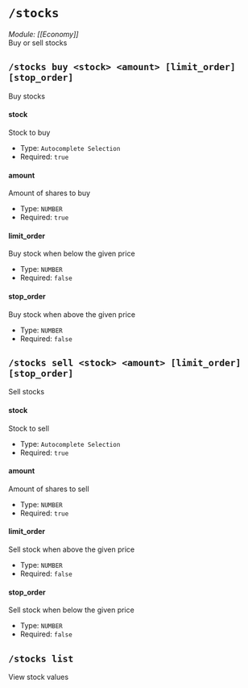 # `/stocks`
*Module: [[Economy]]*<br>
Buy or sell stocks
## `/stocks buy <stock> <amount> [limit_order] [stop_order]`
Buy stocks
#### stock
Stock to buy
- Type: `Autocomplete Selection`
- Required: `true`
#### amount
Amount of shares to buy
- Type: `NUMBER`
- Required: `true`
#### limit_order
Buy stock when below the given price
- Type: `NUMBER`
- Required: `false`
#### stop_order
Buy stock when above the given price
- Type: `NUMBER`
- Required: `false`
## `/stocks sell <stock> <amount> [limit_order] [stop_order]`
Sell stocks
#### stock
Stock to sell
- Type: `Autocomplete Selection`
- Required: `true`
#### amount
Amount of shares to sell
- Type: `NUMBER`
- Required: `true`
#### limit_order
Sell stock when above the given price
- Type: `NUMBER`
- Required: `false`
#### stop_order
Sell stock when below the given price
- Type: `NUMBER`
- Required: `false`
## `/stocks list`
View stock values
